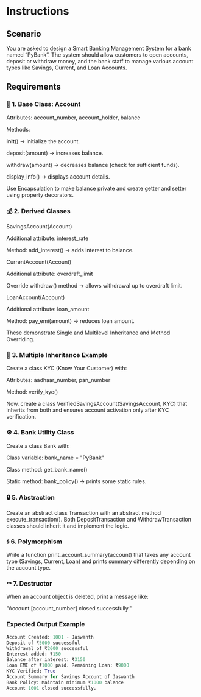 # Instructions

## Scenario

You are asked to design a Smart Banking Management System for a bank named “PyBank”.
The system should allow customers to open accounts, deposit or withdraw money, and the bank staff to manage various account types like Savings, Current, and Loan Accounts.

## Requirements

### 🏦 1. Base Class: Account

Attributes: account_number, account_holder, balance

Methods:

__init__() → initialize the account.

deposit(amount) → increases balance.

withdraw(amount) → decreases balance (check for sufficient funds).

display_info() → displays account details.

Use Encapsulation to make balance private and create getter and setter using property decorators.

### 💰 2. Derived Classes

SavingsAccount(Account)

Additional attribute: interest_rate

Method: add_interest() → adds interest to balance.

CurrentAccount(Account)

Additional attribute: overdraft_limit

Override withdraw() method → allows withdrawal up to overdraft limit.

LoanAccount(Account)

Additional attribute: loan_amount

Method: pay_emi(amount) → reduces loan amount.

These demonstrate Single and Multilevel Inheritance and Method Overriding.

### 👥 3. Multiple Inheritance Example

Create a class KYC (Know Your Customer) with:

Attributes: aadhaar_number, pan_number

Method: verify_kyc()

Now, create a class VerifiedSavingsAccount(SavingsAccount, KYC) that inherits from both and ensures account activation only after KYC verification.

### ⚙️ 4. Bank Utility Class

Create a class Bank with:

Class variable: bank_name = "PyBank"

Class method: get_bank_name()

Static method: bank_policy() → prints some static rules.

### 🔒 5. Abstraction

Create an abstract class Transaction with an abstract method execute_transaction().
Both DepositTransaction and WithdrawTransaction classes should inherit it and implement the logic.

### 🌀 6. Polymorphism

Write a function print_account_summary(account) that takes any account type (Savings, Current, Loan) and prints summary differently depending on the account type.

### ⚰️ 7. Destructor

When an account object is deleted, print a message like:

"Account [account_number] closed successfully."

### Expected Output Example

```python
Account Created: 1001 - Jaswanth
Deposit of ₹5000 successful
Withdrawal of ₹2000 successful
Interest added: ₹150
Balance after interest: ₹3150
Loan EMI of ₹1000 paid. Remaining Loan: ₹9000
KYC Verified: True
Account Summary for Savings Account of Jaswanth
Bank Policy: Maintain minimum ₹1000 balance
Account 1001 closed successfully.
```
